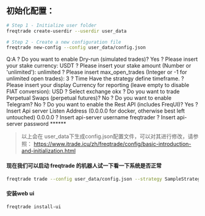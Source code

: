 ## 初始化配置：
```bash
# Step 1 - Initialize user folder
freqtrade create-userdir --userdir user_data

# Step 2 - Create a new configuration file
freqtrade new-config --config user_data/config.json
```

Q:A
? Do you want to enable Dry-run (simulated trades)? Yes
? Please insert your stake currency: USDT
? Please insert your stake amount (Number or 'unlimited'): unlimited
? Please insert max_open_trades (Integer or -1 for unlimited open trades): 3
? Time Have the strategy define timeframe.
? Please insert your display Currency for reporting (leave empty to disable FIAT conversion): USD
? Select exchange okx
? Do you want to trade Perpetual Swaps (perpetual futures)? No
? Do you want to enable Telegram? No
? Do you want to enable the Rest API (includes FreqUI)? Yes
? Insert Api server Listen Address (0.0.0.0 for docker, otherwise best left untouched) 0.0.0.0
? Insert api-server username freqtrader
? Insert api-server password ******

> 以上会在 user_data下生成config.json配置文件，可以对其进行修改，请参照：
https://www.itrade.icu/zh/freqtrade/config/basic-introduction-and-initialization.html

#### 现在我们可以启动 freqtrade 的机器人试一下看一下系统是否正常
```bash
freqtrade trade --config user_data/config.json --strategy SampleStrategy
```

#### 安装web ui
```bash
freqtrade install-ui
```
